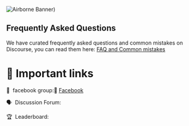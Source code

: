 ![Airborne Banner](https://www.ukchinafilm.com/wp-content/uploads/2021/03/UCFC-Logo-ENGCN.png))


## Frequently Asked Questions

We have curated frequently asked questions and common mistakes on Discourse, you can read them here: [FAQ and Common mistakes](https://watching.nwsautodaily.com/zh/)


# 📎 Important links


💪 &nbsp;facebook group:📎  [Facebook](https://www.facebook.com/groups/548039300909916/posts/554770153570164)

🗣️ &nbsp;Discussion Forum: 

🏆 &nbsp;Leaderboard: 
